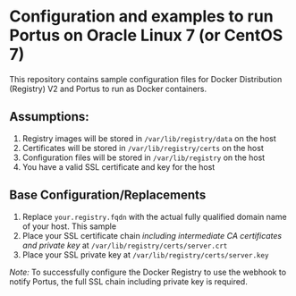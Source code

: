 # Configuration and examples to run Portus on Oracle Linux 7 (or CentOS 7)

This repository contains sample configuration files for Docker Distribution (Registry) V2 and Portus to run as Docker containers.

## Assumptions:

1. Registry images will be stored in `/var/lib/registry/data` on the host
2. Certificates will be stored in `/var/lib/registry/certs` on the host
3. Configuration files will be stored in `/var/lib/registry` on the host
4. You have a valid SSL certificate and key for the host

## Base Configuration/Replacements

1. Replace `your.registry.fqdn` with the actual fully qualified domain name of your host. This sample 
2. Place your SSL certificate chain _including intermediate CA certificates and private key_ at `/var/lib/registry/certs/server.crt`
3. Place your SSL private key at `/var/lib/registry/certs/server.key`

*Note:* To successfully configure the Docker Registry to use the webhook to notify Portus, the full SSL chain including private key is required.
